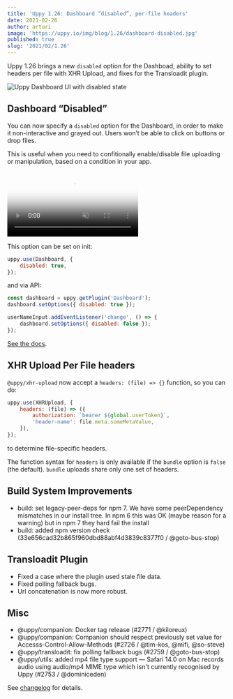 ```yaml
---
title: 'Uppy 1.26: Dashboard “disabled”, per-file headers'
date: 2021-02-26
author: arturi
image: 'https://uppy.io/img/blog/1.26/dashboard-disabled.jpg'
published: true
slug: '2021/02/1.26'
---
```


Uppy 1.26 brings a new `disabled` option for the Dashboad, ability to set
headers per file with XHR Upload, and fixes for the Transloadit plugin.

![Uppy Dashboard UI with disabled state](/img/blog/1.26/dashboard-disabled.jpg)

<!--truncate-->

## Dashboard “Disabled”

You can now specify a `disabled` option for the Dashboard, in order to make it
non-interactive and grayed out. Users won’t be able to click on buttons or drop
files.

This is useful when you need to confitionally enable/disable file uploading or
manipulation, based on a condition in your app.

<video alt="Demo video showing Uppy with Dashboard disabled vs enabled state" poster="/img/blog/1.26/dashboard-disabled.jpg" muted autoplay loop>
  <source src="/img/blog/1.26/dashboard-disabled-vs-enabled.mp4" type="video/mp4" />
  Your browser does not support the video tag: https://uppy.io/img/blog/img/blog/1.26/dashboard-disabled-vs-enabled.mp4
</video>

This option can be set on init:

```js
uppy.use(Dashboard, {
	disabled: true,
});
```

and via API:

```js
const dashboard = uppy.getPlugin('Dashboard');
dashboard.setOptions({ disabled: true });

userNameInput.addEventListener('change', () => {
	dashboard.setOptions({ disabled: false });
});
```

[See the docs](https://uppy.io/docs/dashboard/#disabled-false).

## XHR Upload Per File headers

`@uppy/xhr-upload` now accept a `headers: (file) => {}` function, so you can do:

```js
uppy.use(XHRUpload, {
	headers: (file) => ({
		authorization: `bearer ${global.userToken}`,
		'header-name': file.meta.someMetaValue,
	}),
});
```

to determine file-specific headers.

The function syntax for `headers` is only available if the `bundle` option is
`false` (the default). `bundle` uploads share only one set of headers.

## Build System Improvements

- build: set legacy-peer-deps for npm 7. We have some peerDependency mismatches
  in our install tree. In npm 6 this was OK (maybe reason for a warning) but in
  npm 7 they hard fail the install
- build: added npm version check (33e656cad32b865f960dbd88abf4d3839c8377f0 /
  @goto-bus-stop)

## Transloadit Plugin

- Fixed a case where the plugin used stale file data.
- Fixed polling fallback bugs.
- Url concatenation is now more robust.

## Misc

- @uppy/companion: Docker tag release (#2771 / @kiloreux)
- @uppy/companion: Companion should respect previously set value for
  Accesss-Control-Allow-Methods (#2726 / @tim-kos, @mifi, @so-steve)
- @uppy/transloadit: fix polling fallback bugs (#2759 / @goto-bus-stop)
- @uppy/utils: added mp4 file type support — Safari 14.0 on Mac records audio
  using audio/mp4 MIME type which isn't currently recognised by Uppy (#2753 /
  @dominiceden)

See
[changelog](https://github.com/transloadit/uppy/blob/master/CHANGELOG.md#1260)
for details.
